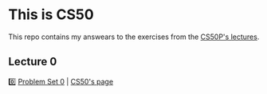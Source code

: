 # This is CS50

This repo contains my answears to the exercises from the [CS50P's lectures](https://youtube.com/playlist?list=PLhQjrBD2T3817j24-GogXmWqO5Q5vYy0V).

## Lecture 0

0️⃣ [Problem Set 0](https://github.com/nathalya-ricci/CS50P-exercises/tree/main/lecture-00/problem-set-00) | [CS50's page](https://cs50.harvard.edu/python/2022/psets/0/)
